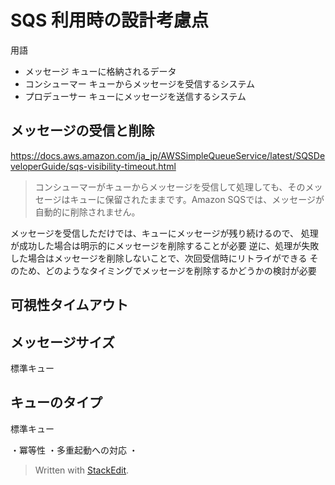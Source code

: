 # SQS 利用時の設計考慮点

用語
- メッセージ
キューに格納されるデータ
- コンシューマー 
キューからメッセージを受信するシステム
- プロデューサー
キューにメッセージを送信するシステム

## メッセージの受信と削除
https://docs.aws.amazon.com/ja_jp/AWSSimpleQueueService/latest/SQSDeveloperGuide/sqs-visibility-timeout.html
> コンシューマーがキューからメッセージを受信して処理しても、そのメッセージはキューに保留されたままです。Amazon SQSでは、メッセージが自動的に削除されません。

メッセージを受信しただけでは、キューにメッセージが残り続けるので、
処理が成功した場合は明示的にメッセージを削除することが必要
逆に、処理が失敗した場合はメッセージを削除しないことで、次回受信時にリトライができる
そのため、どのようなタイミングでメッセージを削除するかどうかの検討が必要



## 可視性タイムアウト


## メッセージサイズ

標準キュー

## キューのタイプ
標準キュー

・冪等性
・多重起動への対応
・


> Written with [StackEdit](https://stackedit.io/).
<!--stackedit_data:
eyJoaXN0b3J5IjpbNTI5MzExOTc5LC02OTg2NjIxNjAsLTc2Nz
A4Mjk4MywtNTMzNjA0MjM1XX0=
-->